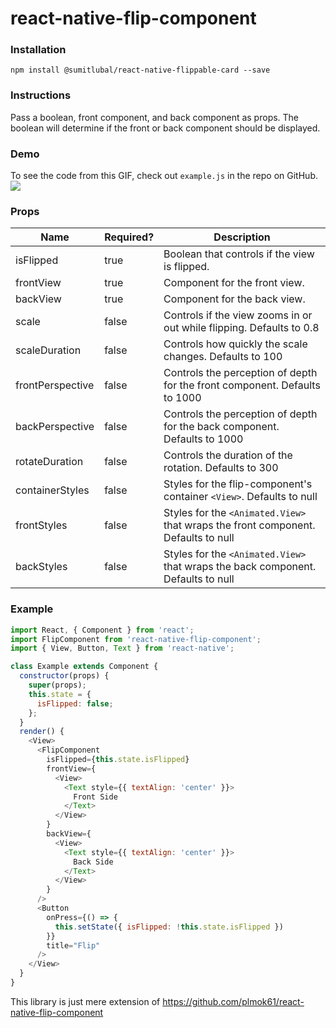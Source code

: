 # react-native-flip-component

### Installation
`npm install @sumitlubal/react-native-flippable-card --save`

### Instructions
Pass a boolean, front component, and back component as props. The boolean will determine if the front or back component should be displayed.

### Demo
To see the code from this GIF, check out `example.js` in the repo on GitHub.
![](./demo.gif)

### Props
Name | Required? | Description
---- | ----------|--------
isFlipped | true | Boolean that controls if the view is flipped.
frontView | true | Component for the front view.
backView | true | Component for the back view.
scale | false | Controls if the view zooms in or out while flipping. Defaults to 0.8
scaleDuration | false | Controls how quickly the scale changes. Defaults to 100
frontPerspective | false | Controls the perception of depth for the front component. Defaults to 1000
backPerspective | false | Controls the perception of depth for the back component. Defaults to 1000
rotateDuration | false | Controls the duration of the rotation. Defaults to 300
containerStyles | false | Styles for the flip-component's container `<View>`. Defaults to null
frontStyles | false | Styles for the `<Animated.View>` that wraps the front component. Defaults to null
backStyles | false | Styles for the `<Animated.View>` that wraps the back component. Defaults to null

### Example

```javascript
import React, { Component } from 'react';
import FlipComponent from 'react-native-flip-component';
import { View, Button, Text } from 'react-native';

class Example extends Component {
  constructor(props) {
    super(props);
    this.state = {
      isFlipped: false;
    };
  }
  render() {
    <View>
      <FlipComponent
        isFlipped={this.state.isFlipped}
        frontView={
          <View>
            <Text style={{ textAlign: 'center' }}>
              Front Side
            </Text>
          </View>
        }
        backView={
          <View>
            <Text style={{ textAlign: 'center' }}>
              Back Side
            </Text>
          </View>
        }
      />
      <Button
        onPress={() => {
          this.setState({ isFlipped: !this.state.isFlipped })
        }}
        title="Flip"
      />
    </View>
  }
}

```

This library is just mere extension of https://github.com/plmok61/react-native-flip-component